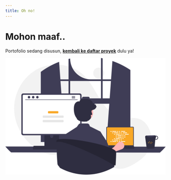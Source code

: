 ```yaml
---
title: Oh no!
---
```


# Mohon maaf..

Portofolio sedang disusun, **[kembali ke daftar proyek](/my-work)** dulu ya!

![WIP](/img/undraw_programming_re_kg9v.svg)
